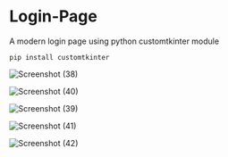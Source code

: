 # Login-Page
A modern login page using python customtkinter module

```
pip install customtkinter
```

![Screenshot (38)](https://github.com/user-attachments/assets/34a03742-46f1-4a94-b821-ebc9a40708eb)

![Screenshot (40)](https://github.com/user-attachments/assets/6aa7882b-eb51-4b95-983d-ef6b69a894f1)

![Screenshot (39)](https://github.com/user-attachments/assets/b7c4418f-874b-4ca3-abf8-e12b61809777)

![Screenshot (41)](https://github.com/user-attachments/assets/be682c3e-c42f-48ee-9fbf-b643aeb4d6c0)

![Screenshot (42)](https://github.com/user-attachments/assets/76b55539-95e0-430d-8312-af0a14d61b03)
